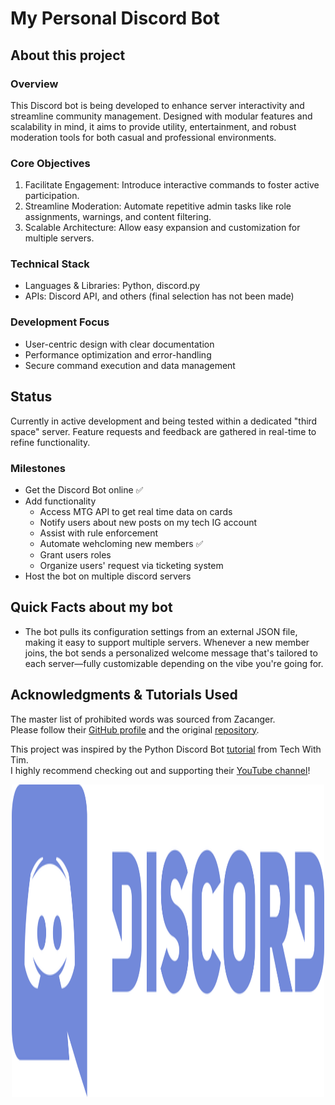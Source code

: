 # My Personal Discord Bot 

## About this project
### Overview
This Discord bot is being developed to enhance server interactivity and streamline community management. Designed with modular features and scalability in mind, it aims to provide utility, entertainment, and robust moderation tools for both casual and professional environments.

### Core Objectives
1. Facilitate Engagement: Introduce interactive commands to foster active participation.
2. Streamline Moderation: Automate repetitive admin tasks like role assignments, warnings, and content filtering.
3. Scalable Architecture: Allow easy expansion and customization for multiple servers.

### Technical Stack
- Languages & Libraries: Python, discord.py
-  APIs: Discord API, and others (final selection has not been made)

### Development Focus
- User-centric design with clear documentation
- Performance optimization and error-handling
- Secure command execution and data management

## Status
Currently in active development and being tested within a dedicated "third space" server. Feature requests and feedback are gathered in real-time to refine functionality.

### Milestones
- Get the Discord Bot online ✅
- Add functionality
  - Access MTG API to get real time data on cards
  - Notify users about new posts on my tech IG account
  - Assist with rule enforcement
  - Automate wehcloming new members ✅
  - Grant users roles
  - Organize users' request via ticketing system
- Host the bot on multiple discord servers

## Quick Facts about my bot
- The bot pulls its configuration settings from an external JSON file, making it easy to support multiple servers. Whenever a new member joins, the bot sends a personalized welcome message that's tailored to each server—fully customizable depending on the vibe you're going for.

## Acknowledgments & Tutorials Used
The master list of prohibited words was sourced from Zacanger.  
Please follow their [GitHub profile](https://github.com/zacanger) and the original [repository](https://github.com/zacanger/profane-words/blob/master/words.json).   

This project was inspired by the Python Discord Bot [tutorial](https://www.youtube.com/watch?v=YD_N6Ffoojw) from Tech With Tim.  
I highly recommend checking out and supporting their [YouTube channel](https://www.youtube.com/@TechWithTim)!


<center><img src="discord-logo.svg" width="500" height="500" alt="Discord Logo"></center>